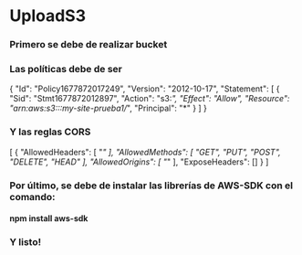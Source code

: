 # UploadS3
### Primero se debe de realizar bucket 
### Las políticas debe de ser 
{
  "Id": "Policy1677872017249",
  "Version": "2012-10-17",
  "Statement": [
    {
      "Sid": "Stmt1677872012897",
      "Action": "s3:*",
      "Effect": "Allow",
      "Resource": "arn:aws:s3:::my-site-prueba1/*",
      "Principal": "*"
    }
  ]
}
### Y las reglas CORS
[    {        "AllowedHeaders": [            "*"        ],
        "AllowedMethods": [
            "GET",
            "PUT",
            "POST",
            "DELETE",
            "HEAD"
        ],
        "AllowedOrigins": [
            "*"
        ],
        "ExposeHeaders": []
    }
]

### Por último, se debe de instalar las librerías de AWS-SDK con el comando:
#### npm install aws-sdk
### Y listo!

